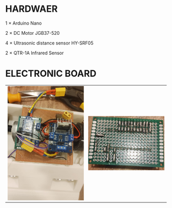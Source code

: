 <h1>HARDWAER</h1>

1 × Arduino Nano

2 × DC Motor JGB37-520

4 × Ultrasonic distance sensor HY-SRF05

2 × QTR-1A Infrared Sensor

<h1>ELECTRONIC BOARD</h1>

<table>
  <tr>
    <td><img src="img1.jpeg" alt="Image 1" width="300"></td>
    <td><img src="img2.jpeg" alt="Image 2" width="300"></td>
  </tr>
</table>

